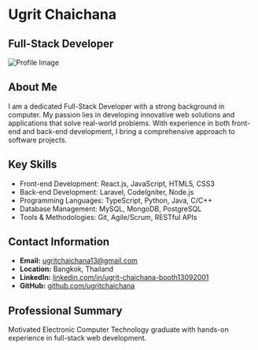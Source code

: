 # Ugrit Chaichana

## Full-Stack Developer

![Profile Image](../assets/webport.png)

## About Me
I am a dedicated Full-Stack Developer with a strong background in computer. My passion lies in developing innovative web solutions and applications that solve real-world problems. With experience in both front-end and back-end development, I bring a comprehensive approach to software projects.

## Key Skills
- Front-end Development: React.js, JavaScript, HTML5, CSS3
- Back-end Development: Laravel, CodeIgniter, Node.js
- Programming Languages: TypeScript, Python, Java, C/C++
- Database Management: MySQL, MongoDB, PostgreSQL
- Tools & Methodologies: Git, Agile/Scrum, RESTful APIs

## Contact Information
- **Email:** ugritchaichana13@gmail.com
- **Location:** Bangkok, Thailand
- **LinkedIn:** [linkedin.com/in/ugrit-chaichana-booth13092001](https://www.linkedin.com/in/ugrit-chaichana-booth13092001/)
- **GitHub:** [github.com/ugritchaichana](https://github.com/ugritchaichana)


## Professional Summary
Motivated Electronic Computer Technology graduate with hands-on experience in full-stack web development.